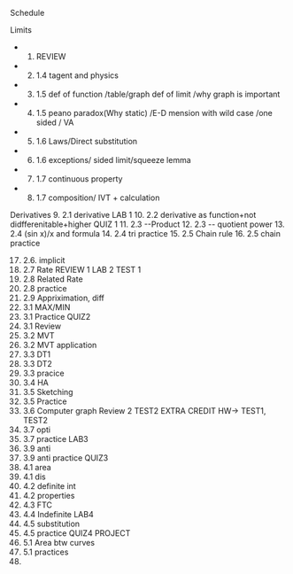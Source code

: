 Schedule

Limits

 - 1. REVIEW
 - 2. 1.4 tagent and physics
 - 3. 1.5 def of function /table/graph def of limit /why graph is important
 - 4. 1.5 peano paradox(Why static) /E-D mension with wild case /one sided / VA
 - 5. 1.6 Laws/Direct substitution
 - 6. 1.6 exceptions/ sided limit/squeeze lemma
 - 7. 1.7 continuous property
 - 8. 1.7 composition/ IVT + calculation

Derivatives
9. 2.1 derivative
LAB 1
10. 2.2 derivative as function+not didfferenitable+higher
QUIZ 1
11. 2.3 --Product
12. 2.3 -- quotient power
13. 2.4 (sin x)/x and formula
14. 2.4 tri practice
15. 2.5 Chain rule
16. 2.5 chain practice

17. 2.6. implicit
18. 2.7 Rate
REVIEW 1
LAB 2
TEST 1
19. 2.8 Related Rate
20. 2.8 practice
21. 2.9 Appriximation, diff
22. 3.1 MAX/MIN
23. 3.1 Practice
QUIZ2
24. 3.1 Review
25. 3.2 MVT
26. 3.2 MVT application
27. 3.3 DT1
28. 3.3 DT2
29. 3.3 pracice
30. 3.4 HA
31. 3.5 Sketching
32. 3.5 Practice
33. 3.6 Computer graph
Review 2
TEST2
EXTRA CREDIT HW-> TEST1, TEST2
34. 3.7 opti
35. 3.7 practice
LAB3
35. 3.9 anti
36. 3.9 anti practice
QUIZ3
37. 4.1 area 
38. 4.1 dis
39. 4.2 definite int
40. 4.2 properties
41. 4.3 FTC
42. 4.4 Indefinite
LAB4
43. 4.5 substitution
44. 4.5 practice
QUIZ4
PROJECT
45. 5.1 Area btw curves
46. 5.1 practices
47. 





